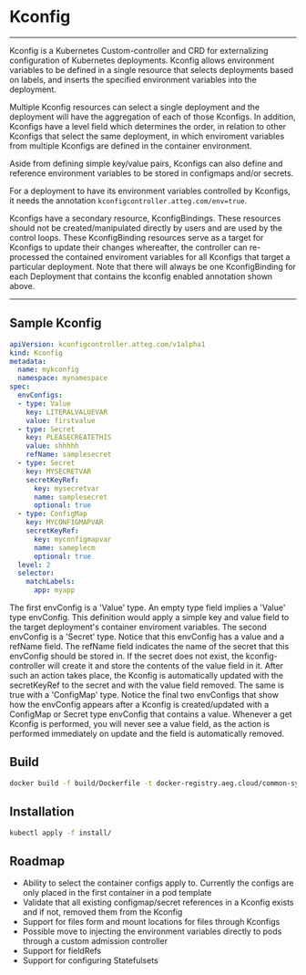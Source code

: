 # Kconfig

----

Kconfig is a Kubernetes Custom-controller and CRD for externalizing configuration of Kubernetes deployments. Kconfig allows environment variables to be defined in a single resource that selects deployments based on labels, and inserts the specified environment variables into the deployment.

Multiple Kconfig resources can select a single deployment and the deployment will have the aggregation of each of those Kconfigs. In addition, Kconfigs have a level field which determines the order, in relation to other Kconfigs that select the same deployment, in which enviroment variables from multiple Kconfigs are defined in the container environment.

Aside from defining simple key/value pairs, Kconfigs can also define and reference environment variables to be stored in configmaps and/or secrets.

For a deployment to have its environment variables controlled by Kconfigs, it needs the annotation ```kconfigcontroller.atteg.com/env=true```.

Kconfigs have a secondary resource, KconfigBindings. These resources should not be created/manipulated directly by users and are used by the control loops. These KconfigBinding resources serve as a target for Kconfigs to update their changes whereafter, the controller can re-processed the contained enviroment variables for all Kconfigs that target a particular deployment. Note that there will always be one KconfigBinding for each Deployment that contains the kconfig enabled annotation shown above.

----

## Sample Kconfig

```yaml
apiVersion: kconfigcontroller.atteg.com/v1alpha1
kind: Kconfig
metadata:
  name: mykconfig
  namespace: mynamespace
spec:
  envConfigs:
  - type: Value
    key: LITERALVALUEVAR
    value: firstvalue
  - type: Secret
    key: PLEASECREATETHIS
    value: shhhhh
    refName: samplesecret
  - type: Secret
    key: MYSECRETVAR
    secretKeyRef:
      key: mysecretvar
      name: samplesecret
      optional: true
  - type: ConfigMap
    key: MYCONFIGMAPVAR
    secretKeyRef:
      key: myconfigmapvar
      name: sameplecm
      optional: true
  level: 2
  selector:
    matchLabels:
      app: myapp
```

The first envConfig is a 'Value' type. An empty type field implies a 'Value' type envConfig. This definition would apply a simple key and value field to the target deployment's container enviroment variables. The second envConfig is a 'Secret' type. Notice that this envConfig has a value and a refName field. The refName field indicates the name of the secret that this envConfig should be stored in. If the secret does not exist, the kconfig-controller will create it and store the contents of the value field in it. After such an action takes place, the Kconfig is automatically updated with the secretKeyRef to the secret and with the value field removed. The same is true with a 'ConfigMap' type. Notice the final two envConfigs that show how the envConfig appears after a Kconfig is created/updated with a ConfigMap or Secret type envConfig that contains a value. Whenever a get Kconfig is performed, you will never see a value field, as the action is performed immediately on update and the field is automatically removed.

## Build

```bash
docker build -f build/Dockerfile -t docker-registry.aeg.cloud/common-system/kconfig-controller:v0.3.2-alpha-1 .
```

## Installation

```bash
kubectl apply -f install/
```

## Roadmap

* Ability to select the container configs apply to. Currently the configs are only placed in the first container in a pod template
* Validate that all existing configmap/secret references in a Kconfig exists and if not, removed them from the Kconfig
* Support for files form and mount locations for files through Kconfigs
* Possible move to injecting the environment variables directly to pods through a custom admission controller
* Support for fieldRefs
* Support for configuring Statefulsets